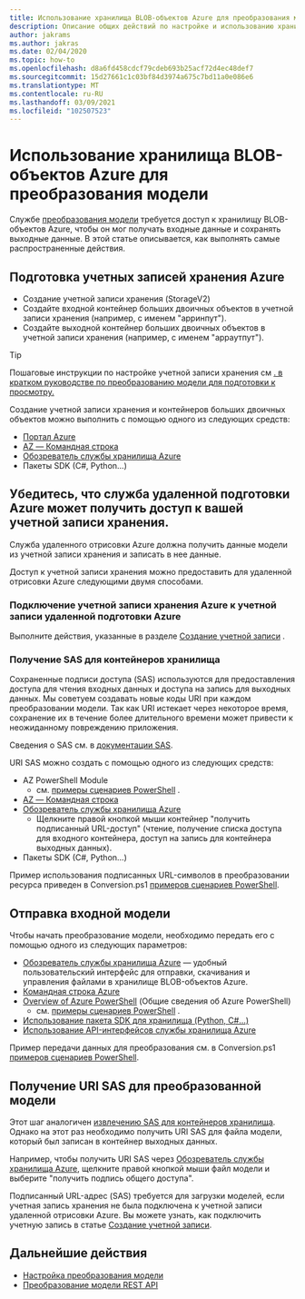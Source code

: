 ```yaml
---
title: Использование хранилища BLOB-объектов Azure для преобразования модели
description: Описание общих действий по настройке и использованию хранилища BLOB-объектов для преобразования модели.
author: jakrams
ms.author: jakras
ms.date: 02/04/2020
ms.topic: how-to
ms.openlocfilehash: d8a6fd458cdcf79cdeb693b25acf72d4ec48def7
ms.sourcegitcommit: 15d27661c1c03bf84d3974a675c7bd11a0e086e6
ms.translationtype: MT
ms.contentlocale: ru-RU
ms.lasthandoff: 03/09/2021
ms.locfileid: "102507523"
---
```

# <a name="use-azure-blob-storage-for-model-conversion"></a>Использование хранилища BLOB-объектов Azure для преобразования модели

Службе [преобразования модели](model-conversion.md) требуется доступ к хранилищу BLOB-объектов Azure, чтобы он мог получать входные данные и сохранять выходные данные. В этой статье описывается, как выполнять самые распространенные действия.

## <a name="prepare-azure-storage-accounts"></a>Подготовка учетных записей хранения Azure

- Создание учетной записи хранения (StorageV2)
- Создайте входной контейнер больших двоичных объектов в учетной записи хранения (например, с именем "арринпут").
- Создайте выходной контейнер больших двоичных объектов в учетной записи хранения (например, с именем "арраутпут").

> [!TIP]
> Пошаговые инструкции по настройке учетной записи хранения см [. в кратком руководстве по преобразованию модели для подготовки к просмотру.](../../quickstarts/convert-model.md)

Создание учетной записи хранения и контейнеров больших двоичных объектов можно выполнить с помощью одного из следующих средств:

- [Портал Azure](https://portal.azure.com)
- [AZ — Командная строка](/cli/azure/install-azure-cli)
- [Обозреватель службы хранилища Azure](https://azure.microsoft.com/features/storage-explorer/)
- Пакеты SDK (C#, Python...)

## <a name="ensure-azure-remote-rendering-can-access-your-storage-account"></a>Убедитесь, что служба удаленной подготовки Azure может получить доступ к вашей учетной записи хранения.

Служба удаленного отрисовки Azure должна получить данные модели из учетной записи хранения и записать в нее данные.

Доступ к учетной записи хранения можно предоставить для удаленной отрисовки Azure следующими двумя способами.

### <a name="connect-your-azure-storage-account-with-your-azure-remote-rendering-account"></a>Подключение учетной записи хранения Azure к учетной записи удаленной подготовки Azure

Выполните действия, указанные в разделе [Создание учетной записи](../create-an-account.md#link-storage-accounts) .

### <a name="retrieve-sas-for-the-storage-containers"></a>Получение SAS для контейнеров хранилища

Сохраненные подписи доступа (SAS) используются для предоставления доступа для чтения входных данных и доступа на запись для выходных данных. Мы советуем создавать новые коды URI при каждом преобразовании модели. Так как URI истекает через некоторое время, сохранение их в течение более длительного времени может привести к неожиданному повреждению приложения.

Сведения о SAS см. в [документации SAS](../../../storage/common/storage-sas-overview.md).

URI SAS можно создать с помощью одного из следующих средств:

- AZ PowerShell Module
  - см. [примеры сценариев PowerShell](../../samples/powershell-example-scripts.md) .
- [AZ — Командная строка](/cli/azure/install-azure-cli)
- [Обозреватель службы хранилища Azure](https://azure.microsoft.com/features/storage-explorer/)
  - Щелкните правой кнопкой мыши контейнер "получить подписанный URL-доступ" (чтение, получение списка доступа для входного контейнера, доступ на запись для контейнера выходных данных).
- Пакеты SDK (C#, Python...)

Пример использования подписанных URL-символов в преобразовании ресурса приведен в Conversion.ps1 [примеров сценариев PowerShell](../../samples/powershell-example-scripts.md#script-conversionps1).

## <a name="upload-an-input-model"></a>Отправка входной модели

Чтобы начать преобразование модели, необходимо передать его с помощью одного из следующих параметров:

- [Обозреватель службы хранилища Azure](https://azure.microsoft.com/features/storage-explorer/) — удобный пользовательский интерфейс для отправки, скачивания и управления файлами в хранилище BLOB-объектов Azure.
- [Командная строка Azure](../../../storage/blobs/storage-quickstart-blobs-cli.md)
- [Overview of Azure PowerShell](/powershell/azure/install-az-ps) (Общие сведения об Azure PowerShell)
  - см. [примеры сценариев PowerShell](../../samples/powershell-example-scripts.md) .
- [Использование пакета SDK для хранилища (Python, C#...)](../../../storage/index.yml)
- [Использование API-интерфейсов службы хранилища Azure](/rest/api/storageservices/blob-service-rest-api)

Пример передачи данных для преобразования см. в Conversion.ps1 [примеров сценариев PowerShell](../../samples/powershell-example-scripts.md#script-conversionps1).

## <a name="get-a-sas-uri-for-the-converted-model"></a>Получение URI SAS для преобразованной модели

Этот шаг аналогичен [извлечению SAS для контейнеров хранилища](#retrieve-sas-for-the-storage-containers). Однако на этот раз необходимо получить URI SAS для файла модели, который был записан в контейнер выходных данных.

Например, чтобы получить URI SAS через [Обозреватель службы хранилища Azure](https://azure.microsoft.com/features/storage-explorer/), щелкните правой кнопкой мыши файл модели и выберите "получить подпись общего доступа".

Подписанный URL-адрес (SAS) требуется для загрузки моделей, если учетная запись хранения не была подключена к учетной записи удаленной отрисовки Azure. Вы можете узнать, как подключить учетную запись в статье [Создание учетной записи](../create-an-account.md#link-storage-accounts).

## <a name="next-steps"></a>Дальнейшие действия

- [Настройка преобразования модели](configure-model-conversion.md)
- [Преобразование модели REST API](conversion-rest-api.md)
